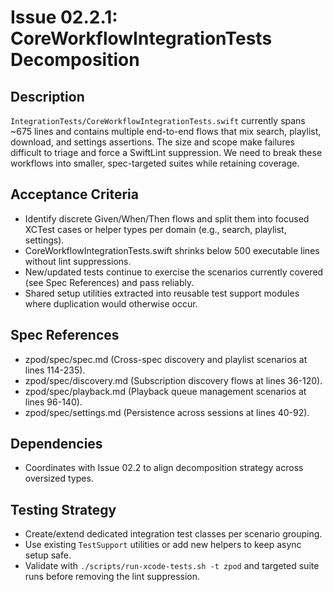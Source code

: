 # Issue 02.2.1: CoreWorkflowIntegrationTests Decomposition

## Description
`IntegrationTests/CoreWorkflowIntegrationTests.swift` currently spans ~675 lines and contains multiple end-to-end flows that mix search, playlist, download, and settings assertions. The size and scope make failures difficult to triage and force a SwiftLint suppression. We need to break these workflows into smaller, spec-targeted suites while retaining coverage.

## Acceptance Criteria
- Identify discrete Given/When/Then flows and split them into focused XCTest cases or helper types per domain (e.g., search, playlist, settings).
- CoreWorkflowIntegrationTests.swift shrinks below 500 executable lines without lint suppressions.
- New/updated tests continue to exercise the scenarios currently covered (see Spec References) and pass reliably.
- Shared setup utilities extracted into reusable test support modules where duplication would otherwise occur.

## Spec References
- zpod/spec/spec.md (Cross-spec discovery and playlist scenarios at lines 114-235).
- zpod/spec/discovery.md (Subscription discovery flows at lines 36-120).
- zpod/spec/playback.md (Playback queue management scenarios at lines 96-140).
- zpod/spec/settings.md (Persistence across sessions at lines 40-92).

## Dependencies
- Coordinates with Issue 02.2 to align decomposition strategy across oversized types.

## Testing Strategy
- Create/extend dedicated integration test classes per scenario grouping.
- Use existing `TestSupport` utilities or add new helpers to keep async setup safe.
- Validate with `./scripts/run-xcode-tests.sh -t zpod` and targeted suite runs before removing the lint suppression.
